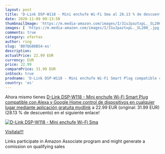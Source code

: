 ```yaml
---
layout: post
title: 'D-Link DSP-W118 - Mini enchufe Wi-Fi Sma al 28.13 % de descuento'
date: 2020-11-09 09:13:50
thumbnailImage: 'https://m.media-amazon.com/images/I/31uJpaztxpL._SL200_.jpg'
images: [ 'https://m.media-amazon.com/images/I/31uJpaztxpL._SL200_.jpg' ]
comments: true
category: ofertas
author: ring
slug: 'B07QG88BS4-es'
description:
actualPrice: 22.99 EUR
currency: EUR
price: 22.99
comparePrice: 31.99 EUR
inStock: true
prodname: 'D-Link DSP-W118 - Mini enchufe Wi-Fi Smart Plug compatible con Alexa y Google Home  control de dispositivos en cualquier lugar mediante aplicación gratuita mydlink'
country: 'es'
---
```


Ahora mismo tienes [D-Link DSP-W118 - Mini enchufe Wi-Fi Smart Plug compatible con Alexa y Google Home  control de dispositivos en cualquier lugar mediante aplicación gratuita mydlink](https://www.amazon.es/dp/B07QG88BS4/?tag=tolees-21) a 22.99 EUR (original: 31.99 EUR) (28.13 %  de descuento) en el siguiente enlace!

[![D-Link DSP-W118 - Mini enchufe Wi-Fi Sma](https://m.media-amazon.com/images/I/31uJpaztxpL._SL200_.jpg)](https://www.amazon.es/dp/B07QG88BS4/?tag=tolees-21)

[Visítala!!!](https://www.amazon.es/dp/B07QG88BS4/?tag=tolees-21)

Links participate in Amazon Associate program and might generate a comission on qualifying sales

